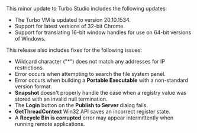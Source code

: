 This minor update to Turbo Studio includes the following updates:

- The Turbo VM is updated to version 20.10.1534.
- Support for latest versions of 32-bit Chrome.
- Support for translating 16-bit window handles for use on 64-bit versions of Windows.

This release also includes fixes for the following issues:

- Wildcard character ("*") does not match any addresses for IP restrictions.
- Error occurs when attempting to search the file system panel.
- Error occurs when building a **Portable Executable** with a non-standard version format.
- **Snapshot** doesn't properly handle the case when a registry value was stored with an invalid null termination.
- The **Login** button on the **Publish to Server** dialog fails.
- **GetThreadContext** Win32 API saves an incorrect register state.
- A **Recycle Bin is corrupted** error may appear intermittently when running remote applications.



